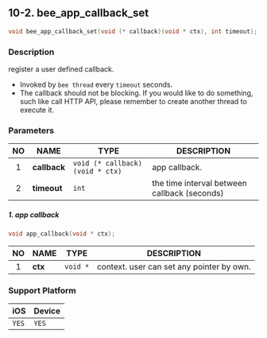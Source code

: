 ## 10-2. bee_app_callback_set

```c
void bee_app_callback_set(void (* callback)(void * ctx), int timeout);
```

### Description

register a user defined callback.

* Invoked by `bee thread` every `timeout` seconds.
* The callback should not be blocking. If you would like to do something, such like call HTTP API, please remember to create another thread to execute it.

### Parameters

| NO | NAME | TYPE | DESCRIPTION |
| :---: | --- | --- | --- |
| 1 | **callback** | `void (* callback)(void * ctx)` | app callback. |
| 2 | **timeout** | `int` | the time interval between callback (seconds) |

##### 1. app callback

```c
void app_callback(void * ctx);
```
| NO | NAME | TYPE | DESCRIPTION |
| :---: | --- | --- | --- |
| 1 | **ctx** | `void *` | context. user can set any pointer by own. |

### Support Platform

| iOS | Device |
| --- | --- |
| `YES` | `YES` |
